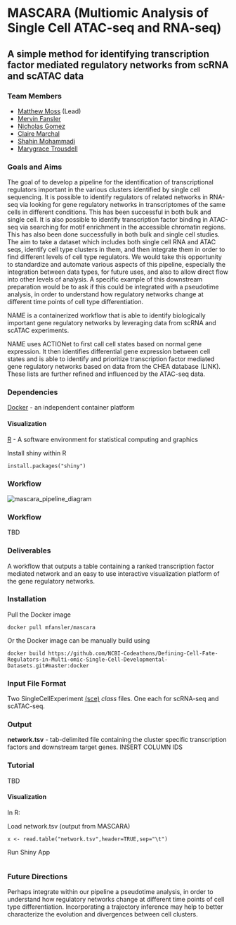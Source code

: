 # MASCARA (**M**ultiomic **A**nalysis of **S**ingle **C**ell **A**TAC-seq and **R**NA-seq)


## A simple method for identifying transcription factor mediated regulatory networks from scRNA and scATAC data

### Team Members
* [Matthew Moss](https://github.com/mmoss609) (Lead)
* [Mervin Fansler](https://github.com/mfansler)
* [Nicholas Gomez](https://www.linkedin.com/in/nickgomez/)
* [Claire Marchal](https://www.linkedin.com/in/marchalc/)
* [Shahin Mohammadi](https://www.linkedin.com/in/shmohammadi/)
* [Marygrace Trousdell](https://www.linkedin.com/in/marygrace-trousdell/)

### Goals and Aims
The goal of to develop a pipeline for the identification of transcriptional regulators important in the various clusters identified by single cell sequencing. It is possible to identify regulators of related networks in RNA-seq via looking for  gene regulatory networks in transcriptomes of the same cells in different conditions. This has been successful in both bulk and single cell. It is also possible to identify transcription factor binding in ATAC-seq via searching for motif enrichment in the accessible chromatin regions. This has also been done successfully in both bulk and single cell studies. The aim to take a dataset which includes both single cell RNA and ATAC seqs, identify cell type clusters in them, and then integrate them in order to find different levels of cell type regulators. We would take this opportunity to standardize and automate various aspects of this pipeline, especially the integration between data types, for future uses, and also to allow direct flow into other levels of analysis. A specific example of this downstream preparation would be to ask if this could be integrated with a pseudotime analysis, in order to understand how regulatory networks change at different time points of cell type differentiation.

NAME is a containerized workflow that is able to identify biologically important gene regulatory networks by leveraging data from scRNA and scATAC experiments.

NAME uses ACTIONet to first call cell states based on normal gene expression. It then identifies differential gene expression between cell states and is able to identify and prioritize transcription factor mediated gene regulatory networks based on data from the CHEA database (LINK). These lists are further refined and influenced by the ATAC-seq data.

### Dependencies

[Docker](https://www.docker.com/) - an independent container platform

#### Visualization
[R](https://www.r-project.org/) - A software environment for statistical computing and graphics

Install shiny within R
```
install.packages("shiny")
```

### Workflow

![mascara_pipeline_diagram](https://user-images.githubusercontent.com/59709364/72620669-c161ed80-390d-11ea-88cd-2aae69ac46d0.png)

### Workflow
TBD

### Deliverables

A workflow that outputs a table containing a ranked transcription factor mediated network and an easy to use interactive visualization platform of the gene regulatory networks.

### Installation

Pull the Docker image
```
docker pull mfansler/mascara
```

Or the Docker image can be manually build using
```
docker build https://github.com/NCBI-Codeathons/Defining-Cell-Fate-Regulators-in-Multi-omic-Single-Cell-Developmental-Datasets.git#master:docker
```

### Input File Format

Two SingleCellExperiment [(sce)](https://osca.bioconductor.org/data-infrastructure.html) *class* files. One each for scRNA-seq and scATAC-seq.

### Output

**network.tsv** - tab-delimited file containing the cluster specific transcription factors and downstream target genes. INSERT COLUMN IDS

### Tutorial

TBD

#### Visualization

In R:

Load network.tsv (output from MASCARA)

```
x <- read.table("network.tsv",header=TRUE,sep="\t")
```

Run Shiny App

```

```




### Future Directions

Perhaps integrate within our pipeline a pseudotime analysis, in order to understand how regulatory networks change at different time points of cell type differentiation. Incorporating a trajectory inference may help to better characterize the evolution and divergences between cell clusters.

